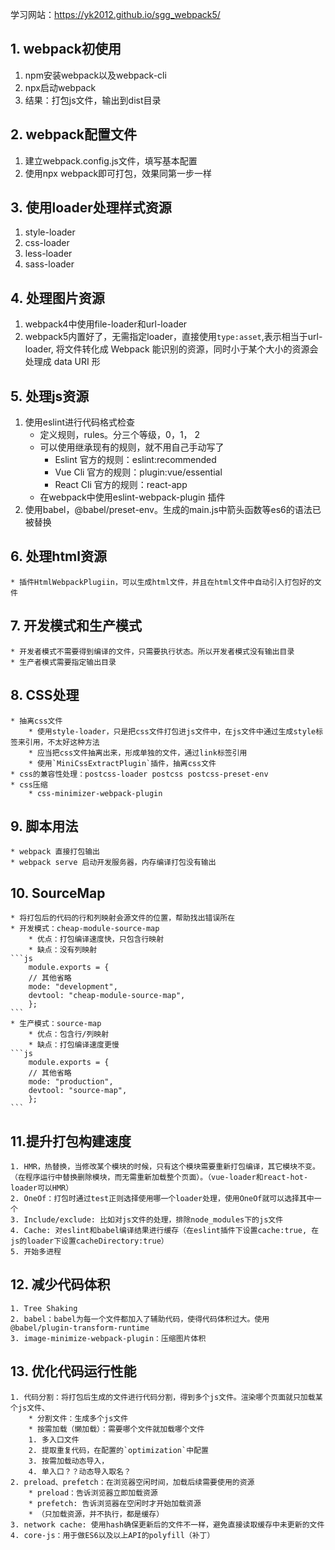 学习网站：https://yk2012.github.io/sgg_webpack5/

## 1. webpack初使用
1. npm安装webpack以及webpack-cli
2. npx启动webpack
3. 结果：打包js文件，输出到dist目录

## 2. webpack配置文件
1. 建立webpack.config.js文件，填写基本配置
2. 使用npx webpack即可打包，效果同第一步一样

## 3. 使用loader处理样式资源
1. style-loader
2. css-loader
3. less-loader
4. sass-loader

## 4. 处理图片资源
1. webpack4中使用file-loader和url-loader
2. webpack5内置好了，无需指定loader，直接使用`type:asset`,表示相当于url-loader, 将文件转化成 Webpack 能识别的资源，同时小于某个大小的资源会处理成 data URI 形

## 5. 处理js资源
1. 使用eslint进行代码格式检查
    * 定义规则，rules。分三个等级，0，1， 2
    * 可以使用继承现有的规则，就不用自己手动写了
        * Eslint 官方的规则：eslint:recommended
        * Vue Cli 官方的规则：plugin:vue/essential
        * React Cli 官方的规则：react-app
    * 在webpack中使用eslint-webpack-plugin 插件 
2. 使用babel，@babel/preset-env。生成的main.js中箭头函数等es6的语法已被替换

## 6. 处理html资源
    * 插件HtmlWebpackPlugiin，可以生成html文件，并且在html文件中自动引入打包好的文件

## 7. 开发模式和生产模式
    * 开发者模式不需要得到编译的文件，只需要执行状态。所以开发者模式没有输出目录
    * 生产者模式需要指定输出目录

## 8. CSS处理
    * 抽离css文件
        * 使用style-loader，只是把css文件打包进js文件中，在js文件中通过生成style标签来引用，不太好这种方法
        * 应当把css文件抽离出来，形成单独的文件，通过link标签引用
        * 使用`MiniCssExtractPlugin`插件，抽离css文件
    * css的兼容性处理：postcss-loader postcss postcss-preset-env
    * css压缩
        * css-minimizer-webpack-plugin
## 9. 脚本用法
    * webpack 直接打包输出
    * webpack serve 启动开发服务器，内存编译打包没有输出

## 10. SourceMap
    * 将打包后的代码的行和列映射会源文件的位置，帮助找出错误所在
    * 开发模式：cheap-module-source-map
        * 优点：打包编译速度快，只包含行映射
        * 缺点：没有列映射
    ```js
        module.exports = {
        // 其他省略
        mode: "development",
        devtool: "cheap-module-source-map",
        };
    ```
    * 生产模式：source-map
        * 优点：包含行/列映射
        * 缺点：打包编译速度更慢
    ```js
        module.exports = {
        // 其他省略
        mode: "production",
        devtool: "source-map",
        };
    ```
## 11.提升打包构建速度
    1. HMR，热替换，当修改某个模块的时候，只有这个模块需要重新打包编译，其它模块不变。（在程序运行中替换删除模块，而无需重新加载整个页面）。（vue-loader和react-hot-loader可以HMR）
    2. OneOf：打包时通过test正则选择使用哪一个loader处理，使用OneOf就可以选择其中一个
    3. Include/exclude: 比如对js文件的处理，排除node_modules下的js文件
    4. Cache: 对eslint和babel编译结果进行缓存（在eslint插件下设置cache:true, 在js的loader下设置cacheDirectory:true）
    5. 开始多进程
## 12. 减少代码体积
    1. Tree Shaking
    2. babel：babel为每一个文件都加入了辅助代码，使得代码体积过大。使用@babel/plugin-transform-runtime
    3. image-minimize-webpack-plugin：压缩图片体积

## 13. 优化代码运行性能
    1. 代码分割：将打包后生成的文件进行代码分割，得到多个js文件。渲染哪个页面就只加载某个js文件、
        * 分割文件：生成多个js文件
        * 按需加载（懒加载）：需要哪个文件就加载哪个文件
        1. 多入口文件
        2. 提取重复代码，在配置的`optimization`中配置
        3. 按需加载动态导入，
        4. 单入口？？动态导入取名？
    2. preload、prefetch：在浏览器空闲时间，加载后续需要使用的资源
        * preload：告诉浏览器立即加载资源
        * prefetch: 告诉浏览器在空闲时才开始加载资源
        * （只加载资源，并不执行，都是缓存）
    3. network cache: 使用hash确保更新后的文件不一样，避免直接读取缓存中未更新的文件
    4. core-js：用于做ES6以及以上API的polyfill（补丁）